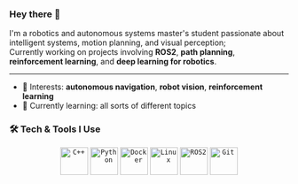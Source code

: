 ### Hey there 👋

I'm a robotics and autonomous systems master's student passionate about intelligent systems, motion planning, and visual perception;<br>
Currently working on projects involving **ROS2**, **path planning**, **reinforcement learning**, and **deep learning for robotics**.

---

- 🧠 Interests: **autonomous navigation**, **robot vision**, **reinforcement learning**
- 🌱 Currently learning: all sorts of different topics

### 🛠️ Tech & Tools I Use

<div align="center">
	<code><img width="50" src="https://raw.githubusercontent.com/marwin1991/profile-technology-icons/refs/heads/main/icons/c++.png" alt="C++" title="C++"/></code>
	<code><img width="50" src="https://raw.githubusercontent.com/marwin1991/profile-technology-icons/refs/heads/main/icons/python.png" alt="Python" title="Python"/></code>
	<code><img width="50" src="https://raw.githubusercontent.com/marwin1991/profile-technology-icons/refs/heads/main/icons/docker.png" alt="Docker" title="Docker"/></code>
	<code><img width="50" src="https://raw.githubusercontent.com/marwin1991/profile-technology-icons/refs/heads/main/icons/linux.png" alt="Linux" title="Linux"/></code>
	<code><img width="50" src="https://avatars.githubusercontent.com/u/3979232?s=200&v=4" alt="ROS2" title="ROS2"/></code>
 	<code><img width="50" src="https://raw.githubusercontent.com/marwin1991/profile-technology-icons/refs/heads/main/icons/git.png" alt="Git" title="Git"/></code>
</div>
